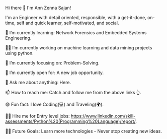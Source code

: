 Hi there 👋 I'm Ann Zenna Sajan!

I'm an Engineer with detail oriented, responsible, with a get-it-done, on-time, self and quick learner, self-motivated, and social.

🌱 I’m currently learning: Network Forensics and Embedded Systems Engineering.

👨‍💻 I’m currently working on machine learning and data mining projects using python.

🎯 I’m currently focusing on: Problem-Solving.

🤔 I’m currently open for: A new job opportunity.

💬 Ask me about anything: Here.

📫 How to reach me: Catch and follow me from the above links 👆.

😄 Fun fact: I love Coding(💻) and Traveling(🌍).

👨‍💻 Hire me for Entry level jobs: https://www.linkedin.com/skill-assessments/Python%20(Programming%20Language)/report/.

💪🏼 Future Goals: Learn more technologies - Never stop creating new ideas.
